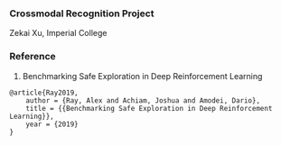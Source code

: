 ### Crossmodal Recognition Project
Zekai Xu, Imperial College

### Reference

1. Benchmarking Safe Exploration in Deep Reinforcement Learning

```
@article{Ray2019,
    author = {Ray, Alex and Achiam, Joshua and Amodei, Dario},
    title = {{Benchmarking Safe Exploration in Deep Reinforcement Learning}},
    year = {2019}
}
```
